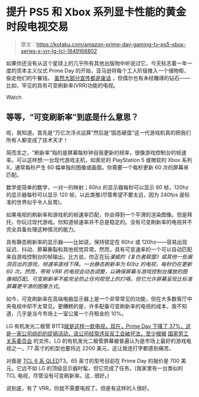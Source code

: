 # 提升 PS5 和 Xbox 系列显卡性能的黄金时段电视交易

> 原文：<https://kotaku.com/amazon-prime-day-gaming-tv-ps5-xbox-series-x-vrr-lg-tcl-1849168802>

如果你还没有从这个星球上的几乎所有其他出版物中听说过它，今天标志着一年一度的资本主义仪式 Prime Day 的开始，亚马逊将每个工人阶级推入一个储物柜，偷走他们的午餐钱。 [虽然大部分宣传都是废话](https://lifehacker.com/the-only-good-advice-for-shopping-amazon-prime-day-1849154608) ，但偶尔也有未经雕琢的钻石——比如，罕见的具有可变刷新率(VRR)功能的电视。

Watch

## 等等，“可变刷新率”到底是什么意思？

呃，我知道。首先是“万亿次浮点运算”然后是“固态硬盘”这一代游戏机真的把我们所有人都变成了技术天才！

简而言之，“刷新率”指的是屏幕每秒钟自我更新的频率，很像游戏控制台的帧速率。可以这样想:一台现代游戏主机，如索尼的 PlayStation 5 或微软的 Xbox 系列 X，通常每秒产生 60 幅单独的图像或画面。你需要一个每秒更新 60 次的屏幕来匹配。

数学是简单的数学，一对一的映射；60hz 的显示器每秒可以显示 60 帧，120hz 的显示器每秒可以显示 120 帧，以此类推(尽管希望不要太远，因为 240fps 是标准的世界似乎令人反胃)。

如果电视的刷新率和游戏机的帧速率匹配，你会得到一个平滑的渲染图像。但是拜托，你玩过现代游戏。你知道帧速率并不总是稳定的。没有可变刷新率的电视并不完全具备处理这种情况的能力。

具有静态刷新率的显示器——比如说，保持锁定在 60hz 或 120hz——容易出现延迟、抖动、屏幕撕裂和其他视觉异常。然而，具有可变速率的一个可以自动匹配来自游戏控制台的帧输出。比方说，你正在玩*漫威的《复仇者联盟》*或其他一些漏洞百出的游戏，帧速率直线下降。一台静态刷新率为 60hz 的电视，每秒仍在更新 60 次。然而，带有 VRR 的电视会动态调整，以确保屏幕与游戏控制台播放的图像相匹配。可变刷新率不能完全防止任何视觉上的打嗝，但它允许屏幕呈现比标准屏幕更平滑的图像*方式*。

如今，可变刷新率在高端电脑显示器上是一个非常常见的功能，但在大多数客厅中央电视中却不太常见。更糟糕的是，许多配备可变刷新率的电视的成本，我不知道，几乎是当今市场上一室公寓一个月租金的 10%。

LG 有机发光二极管 B1T3[就是这样一款电视。现在，Prime Day 下降了 37%，这是一家公司组织的促销活动，该公司经常违反反工会破坏法，至少根据](https://www.amazon.com/dp/B09FNV3WWS?asc_campaign=InlineText&asc_refurl=https://kotaku.com/amazon-prime-day-gaming-tv-ps5-xbox-series-x-vrr-lg-tcl-1849168802&asc_source=&linkCode=ogi&smid=ATVPDKIKX0DER&tag=kinjakotakulink-20&th=1) [国家劳工关系委员会](https://www.vice.com/en/article/xgdejj/amazon-repeatedly-violated-union-busting-labor-laws-historic-nlrb-complaint-says) 的文件。LG 的有机发光二极管屏幕被普遍认为是市场上最好的游戏电视之一。77 英寸的机型也要将近 2200 美元，这让我连打字都感到痛苦。

对面是 [TCL 6 系 QLED](https://www.amazon.com/dp/B0885N17CC?asc_campaign=InlineText&asc_refurl=https://kotaku.com/amazon-prime-day-gaming-tv-ps5-xbox-series-x-vrr-lg-tcl-1849168802&asc_source=&linkCode=ogi&smid=ATVPDKIKX0DER&tag=kinjakotakulink-20&th=1)T3。65 英寸的型号目前在 Prime Day 的报价是 700 美元。它远不如 LG 的顶级显示器时髦，但它完成了任务。(我家里有一台类似的 TCL 电视，尽管没有可变刷新率。这…很好。)

说到底，有了 VRR，你就不需要电视了。但是有这样的人很好。